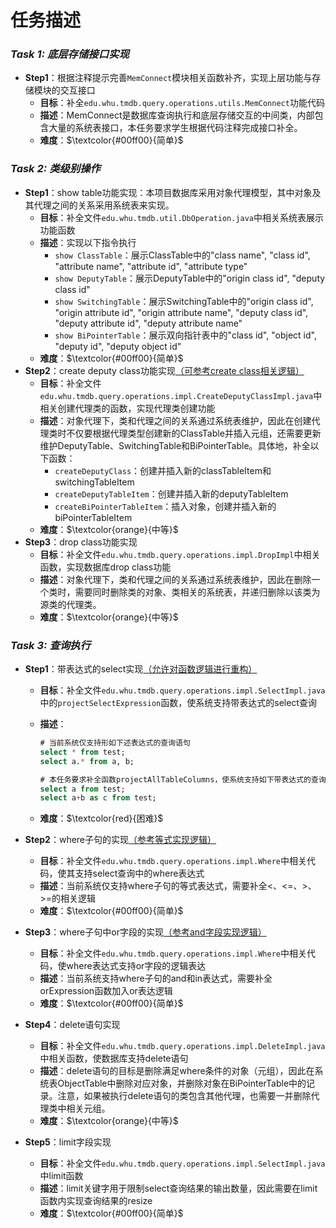 # 任务描述

### *Task 1: 底层存储接口实现*

- **Step1**：根据注释提示完善`MemConnect`模块相关函数补齐，实现上层功能与存储模块的交互接口
  - **目标**：补全`edu.whu.tmdb.query.operations.utils.MemConnect`功能代码
  - **描述**：MemConnect是数据库查询执行和底层存储交互的中间类，内部包含大量的系统表接口，本任务要求学生根据代码注释完成接口补全。
  - **难度**：$\textcolor{#00ff00}{简单}$



### *Task 2: 类级别操作*

- **Step1**：show table功能实现：本项目数据库采用对象代理模型，其中对象及其代理之间的关系采用系统表来实现。
  - **目标**：补全文件`edu.whu.tmdb.util.DbOperation.java`中相关系统表展示功能函数
  - **描述**：实现以下指令执行
    - `show ClassTable`：展示ClassTable中的"class name", "class id", "attribute name", "attribute id", "attribute type"
    - `show DeputyTable`：展示DeputyTable中的"origin class id", "deputy class id"
    - `show SwitchingTable`：展示SwitchingTable中的"origin class id", "origin attribute id", "origin attribute name", "deputy class id", "deputy attribute id", "deputy attribute name"
    - `show BiPointerTable`：展示双向指针表中的"class id", "object id", "deputy id", "deputy object id"
  - **难度**：$\textcolor{#00ff00}{简单}$
- **Step2**：create deputy class功能实现<u>（可参考create class相关逻辑）</u>
  - **目标**：补全文件`edu.whu.tmdb.query.operations.impl.CreateDeputyClassImpl.java`中相关创建代理类的函数，实现代理类创建功能
  - **描述**：对象代理下，类和代理之间的关系通过系统表维护，因此在创建代理类时不仅要根据代理类型创建新的ClassTable并插入元组，还需要更新维护DeputyTable、SwitchingTable和BiPointerTable。具体地，补全以下函数：
    - `createDeputyClass`：创建并插入新的classTableItem和switchingTableItem
    - `createDeputyTableItem`：创建并插入新的deputyTableItem
    - `createBiPointerTableItem`：插入对象，创建并插入新的biPointerTableItem
  - **难度**：$\textcolor{orange}{中等}$
- **Step3**：drop class功能实现
  - **目标**：补全文件`edu.whu.tmdb.query.operations.impl.DropImpl`中相关函数，实现数据库drop class功能
  - **描述**：对象代理下，类和代理之间的关系通过系统表维护，因此在删除一个类时，需要同时删除类的对象、类相关的系统表，并递归删除以该类为源类的代理类。
  - **难度**：$\textcolor{orange}{中等}$



### *Task 3: 查询执行*

- **Step1**：带表达式的select实现<u>（允许对函数逻辑进行重构）</u>

  - **目标**：补全文件`edu.whu.tmdb.query.operations.impl.SelectImpl.java`中的`projectSelectExpression`函数，使系统支持带表达式的select查询

  - **描述**：

    ```sql
    # 当前系统仅支持形如下述表达式的查询语句
    select * from test;
    select a.* from a, b;
    
    # 本任务要求补全函数projectAllTableColumns，使系统支持如下带表达式的查询语句：
    select a from test;
    select a+b as c from test;
    ```


  - **难度**：$\textcolor{red}{困难}$

- **Step2**：where子句的实现<u>（参考等式实现逻辑）</u>
  - **目标**：补全文件`edu.whu.tmdb.query.operations.impl.Where`中相关代码，使其支持select查询中的where表达式
  - **描述**：当前系统仅支持where子句的等式表达式，需要补全<、<=、>、>=的相关逻辑
  - **难度**：$\textcolor{#00ff00}{简单}$
- **Step3**：where子句中or字段的实现<u>（参考and字段实现逻辑）</u>
  - **目标**：补全文件`edu.whu.tmdb.query.operations.impl.Where`中相关代码，使where表达式支持or字段的逻辑表达
  - **描述**：当前系统支持where子句的and和in表达式，需要补全orExpression函数加入or表达逻辑
  - **难度**：$\textcolor{#00ff00}{简单}$
- **Step4**：delete语句实现
  - **目标**：补全文件`edu.whu.tmdb.query.operations.impl.DeleteImpl.java`中相关函数，使数据库支持delete语句
  - **描述**：delete语句的目标是删除满足where条件的对象（元组），因此在系统表ObjectTable中删除对应对象，并删除对象在BiPointerTable中的记录。注意，如果被执行delete语句的类包含其他代理，也需要一并删除代理类中相关元组。
  - **难度**：$\textcolor{orange}{中等}$
- **Step5**：limit字段实现
  - **目标**：补全文件`edu.whu.tmdb.query.operations.impl.SelectImpl.java`中limit函数
  - **描述**：limit关键字用于限制select查询结果的输出数量，因此需要在limit函数内实现查询结果的resize
  - **难度**：$\textcolor{#00ff00}{简单}$



